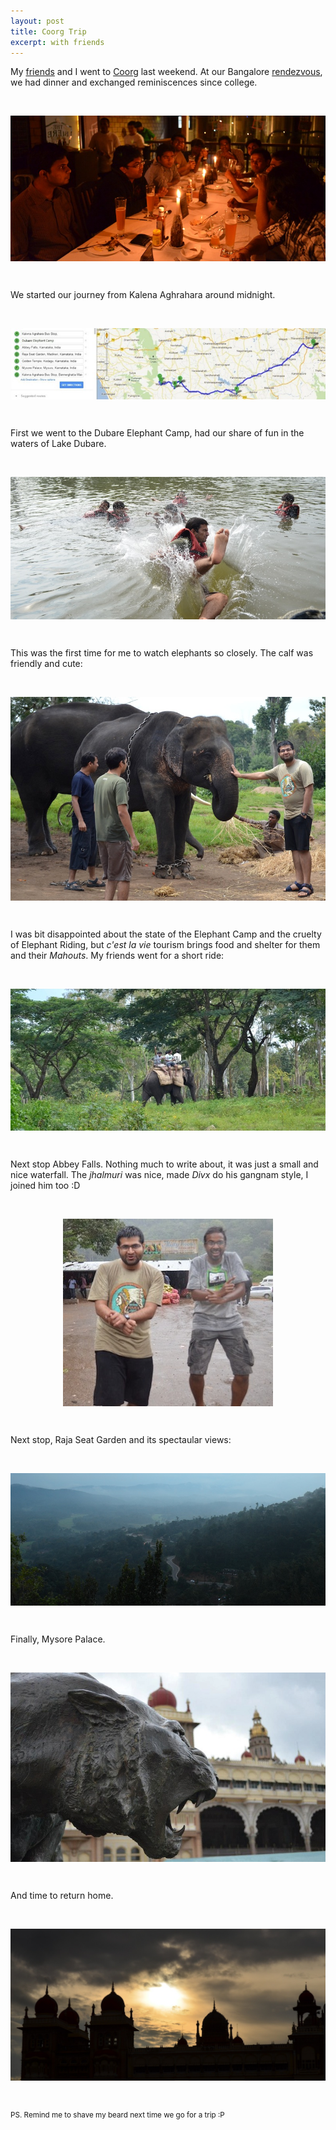 ```yaml
---
layout: post
title: Coorg Trip
excerpt: with friends
---
```


My [friends](http://baagi.org) and I went to [Coorg](http://en.wikipedia.org/wiki/Kodagu_district) last weekend.
At our Bangalore [rendezvous](/images/coorg/biereclub.jpg), we had dinner and exchanged reminiscences since college.

<br><p align="center"><img align="center" src="/images/coorg/blr.jpg"></p><br>

We started our journey from Kalena Aghrahara around midnight.

<br><p align="center"><img align="center" src="/images/coorg/map.jpg"></p><br>

First we went to the Dubare Elephant Camp, had our share of fun in the waters of Lake Dubare.

<br><p align="center"><img align="center" src="/images/coorg/dubare.jpg"></p><br>

This was the first time for me to watch elephants so closely. The calf was friendly and cute:

<br><p align="center"><img align="center" src="/images/coorg/elephant.jpg"></p><br>

I was bit disappointed about the state of the Elephant Camp and the cruelty of Elephant Riding, but _c'est la vie_ tourism brings food and shelter for them and their _Mahouts_. My friends went for a short ride:

<br><p align="center"><img align="center" src="/images/coorg/elephantcamp.jpg"></p><br>

Next stop Abbey Falls. Nothing much to write about, it was just a small and nice waterfall. The _jhalmuri_ was nice, made _Divx_ do his gangnam style, I joined him too :D

<br><p align="center"><img align="center" src="/images/coorg/gangnam.jpg"></p><br>

Next stop, Raja Seat Garden and its spectaular views:

<br><p align="center"><img align="center" src="/images/coorg/rajaseat.jpg"></p><br>

Finally, Mysore Palace.

<br><p align="center"><img align="center" src="/images/coorg/mysorecat.jpg"></p><br>

And time to return home.

<br><p align="center"><img align="center" src="/images/coorg/mysorepalace.jpg"></p><br>

<small>PS. Remind me to shave my beard next time we go for a trip :P</small>
